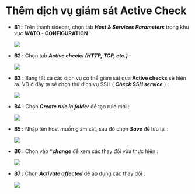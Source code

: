 # Thêm dịch vụ giám sát Active Check
- **B1 :** Trên thanh sidebar, chọn tab ***Host & Services Parameters*** trong khu vực **WATO - CONFIGURATION** :

    <img src=https://i.imgur.com/JckXcrx.png>

- **B2 :** Chọn tab ***Active checks (HTTP, TCP, etc.)*** :

    <img src=https://i.imgur.com/N8DdwFe.png>

- **B3 :** Bảng tất cả các dịch vụ có thể giám sát qua **Active checks** sẽ hiện ra. VD ở đây ta sẽ chọn thử dịch vụ SSH ( ***Check SSH service*** ) :

    <img src=https://i.imgur.com/DlmOHOy.png>

- **B4 :** Chọn ***Create rule in folder*** để tạo rule mới :

    <img src=https://i.imgur.com/tRfSp3T.png>

- **B5 :** Nhập tên host muốn giám sát, sau đó chọn ***Save*** để lưu lại :

    <img src=https://i.imgur.com/QVFTRon.png>

- **B6 :** Chọn vào ****change*** để xem các thay đổi vừa thực hiện :

    <img src=https://i.imgur.com/lCDBeJw.png>

- **B7 :** Chọn ***Activate affected*** để áp dụng các thay đổi :

    <img src=https://i.imgur.com/DVDNf0v.png>